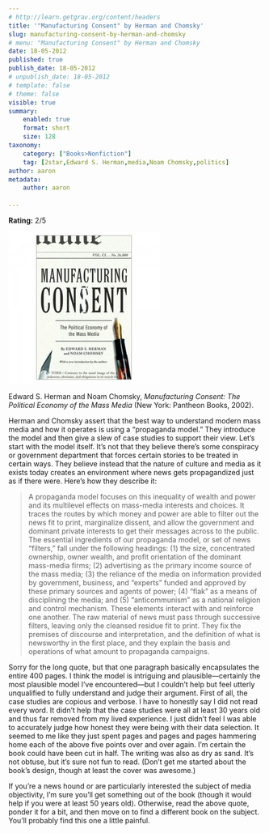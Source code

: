 ```yaml
---
# http://learn.getgrav.org/content/headers
title: '"Manufacturing Consent" by Herman and Chomsky'
slug: manufacturing-consent-by-herman-and-chomsky
# menu: "Manufacturing Consent" by Herman and Chomsky
date: 18-05-2012
published: true
publish_date: 18-05-2012
# unpublish_date: 18-05-2012
# template: false
# theme: false
visible: true
summary:
    enabled: true
    format: short
    size: 128
taxonomy:
    category: ["Books>Nonfiction"]
    tag: [2star,Edward S. Herman,media,Noam Chomsky,politics]
author: aaron
metadata:
    author: aaron

---
```


**Rating:** 2/5

![](cover7-300x300.jpg "Manufacturing Consent")

Edward S. Herman and Noam Chomsky, *Manufacturing Consent: The Political Economy of the Mass Media* (New York: Pantheon Books, 2002).

Herman and Chomsky assert that the best way to understand modern mass media and how it operates is using a “propaganda model.” They introduce the model and then give a slew of case studies to support their view. Let’s start with the model itself. It’s not that they believe there’s some conspiracy or government department that forces certain stories to be treated in certain ways. They believe instead that the nature of culture and media as it exists today creates an environment where news gets propagandized just as if there were. Here’s how they describe it:

> A propaganda model focuses on this inequality of wealth and power and its multilevel effects on mass-media interests and choices. It traces the routes by which money and power are able to filter out the news fit to print, marginalize dissent, and allow the government and dominant private interests to get their messages across to the public. The essential ingredients of our propaganda model, or set of news “filters,” fall under the following headings: (1) the size, concentrated ownership, owner wealth, and profit orientation of the dominant mass-media firms; (2) advertising as the primary income source of the mass media; (3) the reliance of the media on information provided by government, business, and “experts” funded and approved by these primary sources and agents of power; (4) “flak” as a means of disciplining the media; and (5) “anticommunism” as a national religion and control mechanism. These elements interact with and reinforce one another. The raw material of news must pass through successive filters, leaving only the cleansed residue fit to print. They fix the premises of discourse and interpretation, and the definition of what is newsworthy in the first place, and they explain the basis and operations of what amount to propaganda campaigns.

Sorry for the long quote, but that one paragraph basically encapsulates the entire 400 pages. I think the model is intriguing and plausible—certainly the most plausible model I’ve encountered—but I couldn’t help but feel utterly unqualified to fully understand and judge their argument. First of all, the case studies are copious and verbose. I have to honestly say I did not read every word. It didn’t help that the case studies were all at least 30 years old and thus far removed from my lived experience. I just didn’t feel I was able to accurately judge how honest they were being with their data selection. It seemed to me like they just spent pages and pages and pages hammering home each of the above five points over and over again. I’m certain the book could have been cut in half. The writing was also as dry as sand. It’s not obtuse, but it’s sure not fun to read. (Don’t get me started about the book’s design, though at least the cover was awesome.)

If you’re a news hound or are particularly interested the subject of media objectivity, I’m sure you’ll get something out of the book (though it would help if you were at least 50 years old). Otherwise, read the above quote, ponder it for a bit, and then move on to find a different book on the subject. You’ll probably find this one a little painful.

